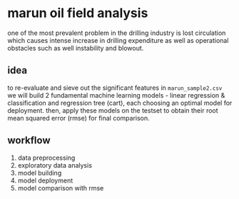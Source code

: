 # marun oil field analysis

one of the most prevalent problem in the drilling industry is lost circulation which causes intense increase in drilling expenditure as well as operational obstacles such as well instability and blowout.

## idea
to re-evaluate and sieve out the significant features in `marun_sample2.csv` we will build 2 fundamental machine learning models - linear regression & classification and regression tree (cart), each choosing an optimal model for deployment. then, apply these models on the testset to obtain their root mean squared error (rmse) for final comparison.

## workflow
1. data preprocessing
2. exploratory data analysis
3. model building
4. model deployment
5. model comparison with rmse